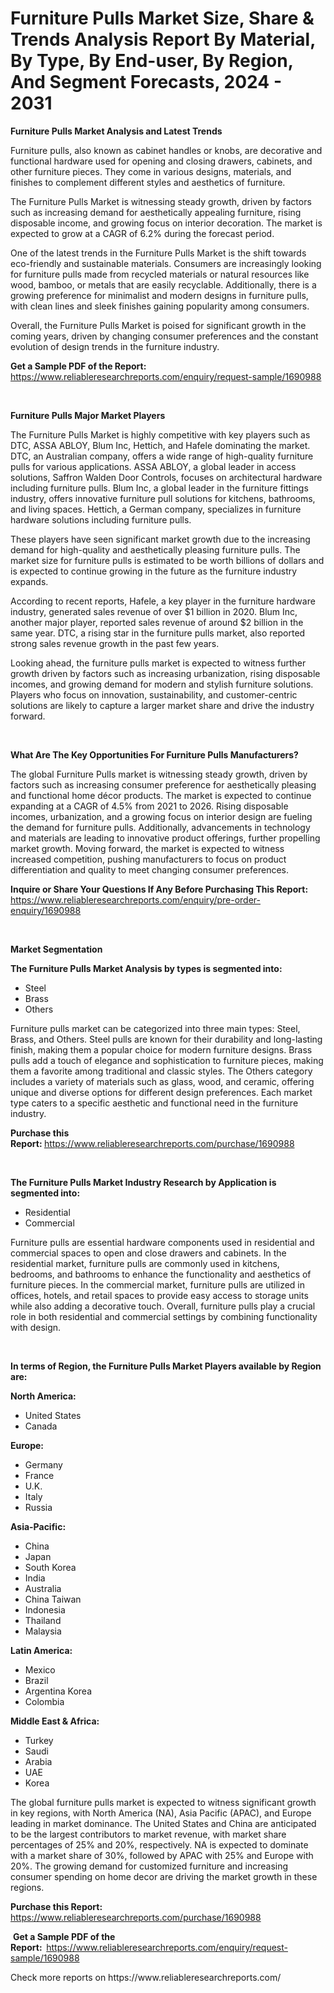 <p><h1>Furniture Pulls Market Size, Share & Trends Analysis Report By Material, By Type, By End-user, By Region, And Segment Forecasts, 2024 - 2031</h1></p><p><strong>Furniture Pulls Market Analysis and Latest Trends</strong></p>
<p><p>Furniture pulls, also known as cabinet handles or knobs, are decorative and functional hardware used for opening and closing drawers, cabinets, and other furniture pieces. They come in various designs, materials, and finishes to complement different styles and aesthetics of furniture.</p><p>The Furniture Pulls Market is witnessing steady growth, driven by factors such as increasing demand for aesthetically appealing furniture, rising disposable income, and growing focus on interior decoration. The market is expected to grow at a CAGR of 6.2% during the forecast period.</p><p>One of the latest trends in the Furniture Pulls Market is the shift towards eco-friendly and sustainable materials. Consumers are increasingly looking for furniture pulls made from recycled materials or natural resources like wood, bamboo, or metals that are easily recyclable. Additionally, there is a growing preference for minimalist and modern designs in furniture pulls, with clean lines and sleek finishes gaining popularity among consumers.</p><p>Overall, the Furniture Pulls Market is poised for significant growth in the coming years, driven by changing consumer preferences and the constant evolution of design trends in the furniture industry.</p></p>
<p><strong>Get a Sample PDF of the Report:&nbsp;</strong> <a href="https://www.reliableresearchreports.com/enquiry/request-sample/1690988">https://www.reliableresearchreports.com/enquiry/request-sample/1690988</a></p>
<p>&nbsp;</p>
<p><strong>Furniture Pulls Major Market Players</strong></p>
<p><p>The Furniture Pulls Market is highly competitive with key players such as DTC, ASSA ABLOY, Blum Inc, Hettich, and Hafele dominating the market. DTC, an Australian company, offers a wide range of high-quality furniture pulls for various applications. ASSA ABLOY, a global leader in access solutions, Saffron Walden Door Controls, focuses on architectural hardware including furniture pulls. Blum Inc, a global leader in the furniture fittings industry, offers innovative furniture pull solutions for kitchens, bathrooms, and living spaces. Hettich, a German company, specializes in furniture hardware solutions including furniture pulls.</p><p>These players have seen significant market growth due to the increasing demand for high-quality and aesthetically pleasing furniture pulls. The market size for furniture pulls is estimated to be worth billions of dollars and is expected to continue growing in the future as the furniture industry expands.</p><p>According to recent reports, Hafele, a key player in the furniture hardware industry, generated sales revenue of over $1 billion in 2020. Blum Inc, another major player, reported sales revenue of around $2 billion in the same year. DTC, a rising star in the furniture pulls market, also reported strong sales revenue growth in the past few years.</p><p>Looking ahead, the furniture pulls market is expected to witness further growth driven by factors such as increasing urbanization, rising disposable incomes, and growing demand for modern and stylish furniture solutions. Players who focus on innovation, sustainability, and customer-centric solutions are likely to capture a larger market share and drive the industry forward.</p></p>
<p>&nbsp;</p>
<p><strong>What Are The Key Opportunities For Furniture Pulls Manufacturers?</strong></p>
<p><p>The global Furniture Pulls market is witnessing steady growth, driven by factors such as increasing consumer preference for aesthetically pleasing and functional home décor products. The market is expected to continue expanding at a CAGR of 4.5% from 2021 to 2026. Rising disposable incomes, urbanization, and a growing focus on interior design are fueling the demand for furniture pulls. Additionally, advancements in technology and materials are leading to innovative product offerings, further propelling market growth. Moving forward, the market is expected to witness increased competition, pushing manufacturers to focus on product differentiation and quality to meet changing consumer preferences.</p></p>
<p><strong>Inquire or Share Your Questions If Any Before Purchasing This Report:</strong> <a href="https://www.reliableresearchreports.com/enquiry/pre-order-enquiry/1690988">https://www.reliableresearchreports.com/enquiry/pre-order-enquiry/1690988</a></p>
<p>&nbsp;</p>
<p><strong>Market Segmentation</strong></p>
<p><strong>The Furniture Pulls Market Analysis by types is segmented into:</strong></p>
<p><ul><li>Steel</li><li>Brass</li><li>Others</li></ul></p>
<p><p>Furniture pulls market can be categorized into three main types: Steel, Brass, and Others. Steel pulls are known for their durability and long-lasting finish, making them a popular choice for modern furniture designs. Brass pulls add a touch of elegance and sophistication to furniture pieces, making them a favorite among traditional and classic styles. The Others category includes a variety of materials such as glass, wood, and ceramic, offering unique and diverse options for different design preferences. Each market type caters to a specific aesthetic and functional need in the furniture industry.</p></p>
<p><strong>Purchase this Report:&nbsp;</strong><a href="https://www.reliableresearchreports.com/purchase/1690988">https://www.reliableresearchreports.com/purchase/1690988</a></p>
<p>&nbsp;</p>
<p><strong>The Furniture Pulls Market Industry Research by Application is segmented into:</strong></p>
<p><ul><li>Residential</li><li>Commercial</li></ul></p>
<p><p>Furniture pulls are essential hardware components used in residential and commercial spaces to open and close drawers and cabinets. In the residential market, furniture pulls are commonly used in kitchens, bedrooms, and bathrooms to enhance the functionality and aesthetics of furniture pieces. In the commercial market, furniture pulls are utilized in offices, hotels, and retail spaces to provide easy access to storage units while also adding a decorative touch. Overall, furniture pulls play a crucial role in both residential and commercial settings by combining functionality with design.</p></p>
<p>&nbsp;</p>
<p><strong>In terms of Region, the Furniture Pulls Market Players available by Region are:</strong></p>
<p>
    <p> <strong> North America: </strong>
        <ul>
            <li>United States</li>
            <li>Canada</li>
        </ul>
        </p> 
    <p> <strong> Europe: </strong>
        <ul>
            <li>Germany</li>
            <li>France</li>
            <li>U.K.</li>
            <li>Italy</li>
            <li>Russia</li>
        </ul>
        </p> 
    <p> <strong> Asia-Pacific: </strong>
        <ul>
            <li>China</li>
            <li>Japan</li>
            <li>South Korea</li>
            <li>India</li>
            <li>Australia</li>
            <li>China Taiwan</li>
            <li>Indonesia</li>
            <li>Thailand</li>
            <li>Malaysia</li>
        </ul>
        </p> 
    <p> <strong> Latin America: </strong>
        <ul>
            <li>Mexico</li>
            <li>Brazil</li>
            <li>Argentina Korea</li>
            <li>Colombia</li>
        </ul>
        </p> 
    <p> <strong> Middle East & Africa: </strong>
        <ul>
            <li>Turkey</li>
            <li>Saudi</li>
            <li>Arabia</li>
            <li>UAE</li>
            <li>Korea</li>
        </ul>
    </p>
    </p>
<p><p>The global furniture pulls market is expected to witness significant growth in key regions, with North America (NA), Asia Pacific (APAC), and Europe leading in market dominance. The United States and China are anticipated to be the largest contributors to market revenue, with market share percentages of 25% and 20%, respectively. NA is expected to dominate with a market share of 30%, followed by APAC with 25% and Europe with 20%. The growing demand for customized furniture and increasing consumer spending on home decor are driving the market growth in these regions.</p></p>
<p><strong>Purchase this Report: </strong><a href="https://www.reliableresearchreports.com/purchase/1690988">https://www.reliableresearchreports.com/purchase/1690988</a></p>
<p>&nbsp;<strong>Get a Sample PDF of the Report:&nbsp;&nbsp;</strong><a href="https://www.reliableresearchreports.com/enquiry/request-sample/1690988">https://www.reliableresearchreports.com/enquiry/request-sample/1690988</a></p>
<p><strong></strong></p>
<p>Check more reports on https://www.reliableresearchreports.com/</p>